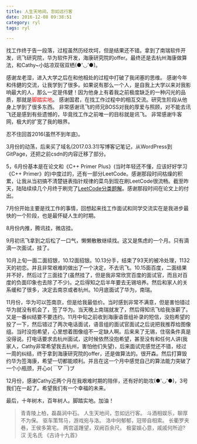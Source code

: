 ```yaml
---
title: 人生天地间，忽如远行客
date: 2016-12-08 09:38:51
category: ryl
tags: ryl

---
```


找工作终于告一段落，过程虽然历经坎坷，但是结果还不错。拿到了南瑞软件开发，讯飞研究院，华为软件开发，海康研究院的offer。最终还是去杭州海康做算法，和Cathy~小姑凉双宿双栖(●'◡'●)。

感谢龙老湿，进入大学之后在和他相处的过程中打破了我闭塞的思维。
感谢今年和伟健的交流，让我学到了很多。如果说有那么一个人，是自我上大学以来对我影响最大的人，那么一定是伟健！因为他身上有着我之前极度缺乏的一种闪光的品质，那就是<font color=red>脚踏实地</font>。
感谢国君，在找工作过程中的相互交流。研究生阶段从他身上学到了很多东西。
非常感谢讯飞的师兄BOSS对我的厚爱与照顾，对不能去讯飞还是感到有些遗憾的，毕竟找工作之前唯一的目标就是讯飞。
非常感谢牛客网，极大的扩宽了我的眼界。

忍不住回首2016(虽然不到年底)。

3月份的动荡，后来买了域名(2017.03.31)写博客记笔记，从WordPress到GitPage，还把之前csdn的内容迁移了部分。

5，6月份基本是在论文和《C++ Primer Plus》(当时年轻还不懂，应该好好学习《C++ Primer》的)中度过的，还有一部分LeetCode。感谢那段时间枯燥的积累，让我从当初搞不清楚链表指针规律的菜鸟到现在刷LeetCode很流畅。截至昨天，陆陆续续几个月终于刷完了[LeetCode分类题解](http://www.acmerblog.com/leetcode-solutions-6422.html)。感谢那段时间在论文上的付出。

7月份开始主要是找工作的事情，回想起来找工作面试和同学交流实在是我进步最快的一个阶段，也是最怀疑人生的时期。

8月份内推，腾讯挂，微店挂。

9月初讯飞拿到之后松了一口气，懒懒散散继续找。这又是焦虑的一个月。只有滴滴一次面试，挂了。

10月上旬一面二面招银，10.12面招银。10.13分手，结束了93天的被冷处理，1132天的初恋。并且非常艰难的做出了一个决定，不去讯飞。10.15面百度，二面结果并不好，然后过了三面挂了(虽然挂了，但是我非常欣赏百度的面试官，而且对百度的负面印象也去除了不少)。之后得知之后半年要去无锡培养。然后和家人的关系缓和了很多，决定去南京或者杭州。10月底面试了华为，南瑞。

11月份，华为可以签南京，但是给我最低价。当时感到非常不满意，但是害怕错过华为就没有机会了，签了华为。当天晚上南瑞就发了，然后得知讯飞给我涨薪了。又是一番纠结要不要违约。11月中旬之前收到海康语音组补录的短信，没抱希望的投了一下，然后错过了两次电话面试，语音组的面试官面试之后说把我推荐给图像组。当时没抱希望，心里想着图像组不一定缺人啊。后来来了无锡，住宿条件真是没得说。打电话要求去杭州面试，这时候依然没抱希望，甚至没有和任何人讲(我家人，Cathy非常希望我去杭州，害怕他们失望)，后来面试完感觉还不错，经过一周的纠结，终于拿到海康研究院的offer，还是做算法的。很开森。然后打算毁约华为签海康，希望一切都能顺利。并且在这一个月中感觉自己的算法能力突破了一个小瓶颈，开心o(*￣▽￣*)ブ

12月份，感谢Cathy近两个月在我艰难时期的陪伴，还有好的助攻(●'◡'●)，3号我们在一起了。希望我们有一个幸福的未来。

最后，十年树木，百年树人。脚踏实地。加油！

> 青青陵上柏，磊磊涧中石。
> 人生天地间，忽如远行客。
> 斗酒相娱乐，聊厚不为保。
> 驱车策驽马，游戏宛与洛。
> 洛中何郁郁，冠带自相索。
> 长衢罗夹巷，王侯多第宅。
> 两宫遥踵望，双阙百余尺。
> 极宴娱心意，戚戚何所迫?
> 汉 无名氏 《古诗十九首》